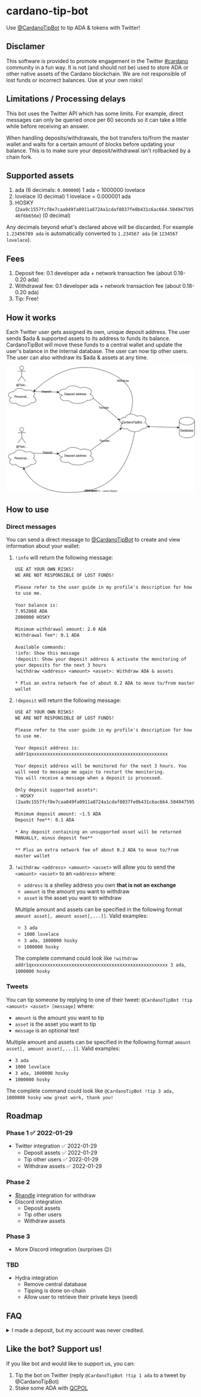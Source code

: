 # cardano-tip-bot
Use [@CardanoTipBot](https://twitter.com/CardanoTipBot) to tip ADA &amp; tokens with Twitter!

## Disclamer
This software is provided to promote engagement in the Twitter [#cardano](https://twitter.com/search?q=%23Cardano) community in a fun way. It is not (and should not be) used to store ADA or other native assets of the Cardano blockchain. We are not responsible of lost funds or incorrect balances. Use at your own risks!

## Limitations / Processing delays
This bot uses the Twitter API which has some limits. For example, direct messages can only be queried once per 60 seconds so it can take a little while before receiving an answer.

When handling deposits/withdrawals, the bot transfers to/from the master wallet and waits for a certain amount of blocks before updating your balance. This is to make sure your deposit/withdrawal isn't rollbacked by a chain fork.

## Supported assets
1. ada (6 decimals: `0.000000`) 1 ada = 1000000 lovelace
2. lovelace (0 decimal) 1 lovelace = 0.000001 ada
3. HOSKY (`2aa9c1557fcf8e7caa049fa0911a8724a1cdaf8037fe0b431c6ac664.50494759546f6b656e`) (0 decimal)

Any decimals beyond what's declared above will be discarded. For example `1.23456789 ada` is automatically converted to `1.234567 ada` (ie `1234567 lovelace`).

## Fees
1. Deposit fee: 0.1 developer ada + network transaction fee (about 0.18-0.20 ada)
2. Withdrawal fee: 0.1 developer ada + network transaction fee (about 0.18-0.20 ada)
3. Tip: Free!

## How it works

Each Twitter user gets assigned its own, unique deposit address. The user sends $ada & supported assets to its address to funds its balance. CardanoTipBot will move these funds to a central wallet and update the user's balance in the internal database. The user can now tip other users. The user can also withdraw its $ada & assets at any time.

![HowItWorks.drawio.svg](HowItWorks.drawio.svg)

## How to use
### Direct messages
You can send a direct message to [@CardanoTipBot](https://twitter.com/CardanoTipBot) to create and view information about your wallet:

1. `!info` will return the following message:

    ``` 
    USE AT YOUR OWN RISKS!
    WE ARE NOT RESPONSIBLE OF LOST FUNDS!
    
    Please refer to the user guide in my profile's description for how to use me.

    Your balance is:
    7.952868 ADA
    2000000 HOSKY

    Minimum withdrawal amount: 2.0 ADA
    Withdrawal fee*: 0.1 ADA

    Available commands:
    !info: Show this message
    !deposit: Show your deposit address & activate the monitoring of your deposits for the next 3 hours
    !withdraw <address> <amount> <asset>: Withdraw ADA & assets

    * Plus an extra network fee of about 0.2 ADA to move to/from master wallet
    ``` 
    
2. `!deposit` will return the following message:

    ``` 
    USE AT YOUR OWN RISKS!
    WE ARE NOT RESPONSIBLE OF LOST FUNDS!
    
    Please refer to the user guide in my profile's description for how to use me.
    
    Your deposit address is: addr1qxxxxxxxxxxxxxxxxxxxxxxxxxxxxxxxxxxxxxxxxxxxxxxxxxxx
    
    Your deposit address will be monitored for the next 3 hours. You will need to message me again to restart the monitoring.
    You will receive a message when a deposit is processed.

    Only deposit supported assets*:
    - HOSKY (2aa9c1557fcf8e7caa049fa0911a8724a1cdaf8037fe0b431c6ac664.50494759546f6b656e)

    Minimum deposit amount: ~1.5 ADA
    Deposit fee**: 0.1 ADA
    
    * Any deposit containing an unsupported asset will be returned MANUALLY, minus deposit fee**

    ** Plus an extra network fee of about 0.2 ADA to move to/from master wallet
    ```

3. `!withdraw <address> <amount> <asset>` will allow you to send the `<amount> <asset>` to an `<address>` where:

    - `address` is a shelley address you own **that is not an exchange**
    - `amount` is the amount you want to withdraw
    - `asset` is the asset you want to withdraw
    
    Multiple amount and assets can be specified in the following format `amount asset[, amount asset[,...]]`. Valid examples:
    
    - `3 ada`
    - `1000 lovelace`
    - `3 ada, 1000000 hosky`
    - `1000000 hosky`
    
    The complete command could look like `!withdraw addr1qxxxxxxxxxxxxxxxxxxxxxxxxxxxxxxxxxxxxxxxxxxxxxxxxxxx 3 ada, 1000000 hosky`

### Tweets
You can tip someone by replying to one of their tweet: `@CardanoTipBot !tip <amount> <asset> [message]` where:

- `amount` is the amount you want to tip
- `asset` is the asset you want to tip
- `message` is an optional text

Multiple amount and assets can be specified in the following format `amount asset[, amount asset[,...]]`. Valid examples:

- `3 ada`
- `1000 lovelace`
- `3 ada, 1000000 hosky`
- `1000000 hosky`
    
The complete command could look like `@CardanoTipBot !tip 3 ada, 1000000 hosky wow great work, thank you!`

## Roadmap
### Phase 1 ✅ 2022-01-29
- Twitter integration ✅ 2022-01-29
    - Deposit assets ✅ 2022-01-29
    - Tip other users ✅ 2022-01-29
    - Withdraw assets ✅ 2022-01-29

### Phase 2
- [$handle](https://adahandle.com/) integration for withdraw
- Discord integration
    - Deposit assets
    - Tip other users
    - Withdraw assets

### Phase 3
- More Discord integration (surprises 😉)

### TBD
- Hydra integration
    - Remove central database
    - Tipping is done on-chain
    - Allow user to retrieve their private keys (seed)

## FAQ

<details>
  <summary>I made a deposit, but my account was never credited.</summary>
    
  1. Make sure the bot still scans your deposit address. To reduce load on the servers, addresses without activity are not scanned after 3 hours. You can DM `!deposit` to [@CardanoTipBot](https://twitter.com/CardanoTipBot) to enable the scanning of your address again.
  2. Make sure you deposited enough $ada to pay the fees to transfer to the master wallet. Each UTxO needs at least 1.0 $ada attached so if you deposited exactly 1.0 $ada the bot can't transfer to the master wallet. You can check your deposit address balance on [cardanoscan.io](https://cardanoscan.io). You can also send more $ada to cover the fees. A safe amount to deposit is 1.5 $ada. 
  3. Contact [@QCPOLstakepool](https://twitter.com/QCPOLstakepool) for assistance. 
</details>

## Like the bot? Support us!
If you like bot and would like to support us, you can:
1) Tip the bot on Twitter (reply `@CardanoTipBot !tip 1 ada` to a tweet by @CardanoTipBot)
2) Stake some ADA with [QCPOL](https://pool.pm/c2b8bff5160dd75149f2cae0955698550e8cf0d390025b26a9508a3e)
